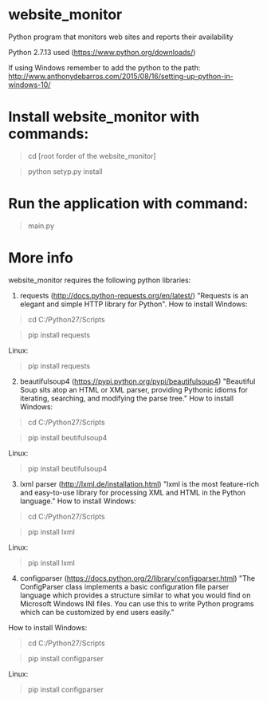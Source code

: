 # website_monitor
Python  program that monitors web sites and reports their availability

Python 2.7.13 used (https://www.python.org/downloads/)

If using Windows remember to add the python to the path:
http://www.anthonydebarros.com/2015/08/16/setting-up-python-in-windows-10/

# Install website_monitor with commands:
>cd [root forder of the website_monitor]

>python setyp.py install
  
# Run the application with command:
>main.py

# More info
website_monitor requires the following python libraries:

1. requests (http://docs.python-requests.org/en/latest/)
"Requests is an elegant and simple HTTP library for Python".
How to install
Windows:
  >cd C:/Python27/Scripts
  
  >pip install requests

Linux:

  >pip install requests

2. beautifulsoup4 (https://pypi.python.org/pypi/beautifulsoup4)
"Beautiful Soup sits atop an HTML or XML parser, providing Pythonic idioms for iterating, searching, and modifying the parse tree."
How to install
Windows:
  >cd C:/Python27/Scripts
  
  >pip install beutifulsoup4

Linux:

  >pip install beutifulsoup4

3. lxml parser (http://lxml.de/installation.html)
"lxml is the most feature-rich and easy-to-use library for processing XML and HTML in the Python language."
How to install
Windows:
  >cd C:/Python27/Scripts
  
  >pip install lxml
  
Linux:

  >pip install lxml

4. configparser (https://docs.python.org/2/library/configparser.html)
"The ConfigParser class implements a basic configuration file parser language which provides a structure similar to what you would find on Microsoft Windows INI files. You can use this to write Python programs which can be customized by end users easily."

How to install
Windows:
  >cd C:/Python27/Scripts
  
  >pip install configparser
  
Linux:

  >pip install configparser


